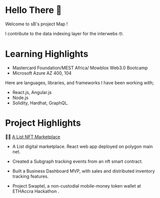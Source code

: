 
# Hello There 👋
Welcome to sB's project Map !


I contribute to the data indexing layer for the interwebs 🤓.


# Learning Highlights
  - Mastercard Foundation/MEST Africa/ Mowblox Web3.0 Bootcamp
  - Microsoft Azure AZ 400, 104 


Here are languages, libraries, and frameworks I have been working with;

 -  React.js, Angular.js
 -  Node.js
 -  Solidity, Hardhat, GraphQL.
 
   
# Project Highlights


👨‍💻 [A List NFT Marketplace ](https://a-list-4k4bs0nh1-prkvw.vercel.app/) 
-  A List digital marketplace. React web app deployed on polygon main net.
  
-  Created a Subgraph tracking events from an nft smart contract.
  
- Built a Business Dashboard MVP, with sales and distributed inventory tracking features.
  
- Project Swaptel, a non-custodial mobile-money token wallet at ETHAccra Hackathon .

  




